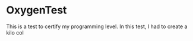 # OxygenTest
This is a test to certify my programming level. In this test, I had to create a kilo col
